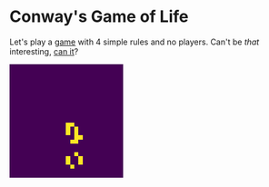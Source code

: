 #  Conway's Game of Life
Let's play a [game](https://en.wikipedia.org/wiki/Conway%27s_Game_of_Life) with 4 simple rules and no players. Can't be *that* interesting, [can it](https://www.youtube.com/watch?v=xP5-iIeKXE8)?

![Example](assets/example.gif)